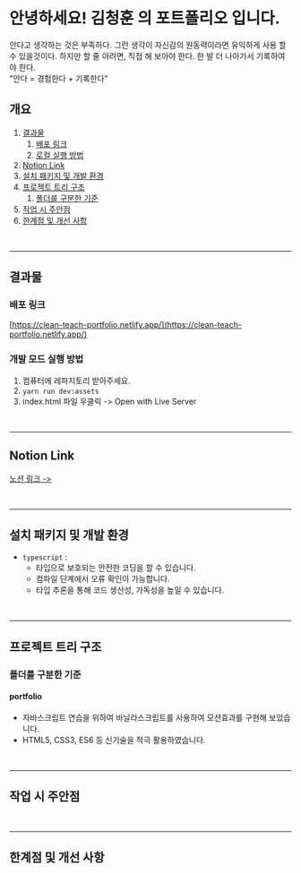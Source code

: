 # 안녕하세요! **김청훈** 의 포트폴리오 입니다.

안다고 생각하는 것은 부족하다. 그런 생각이 자신감의 원동력이라면 유익하게 사용 할 수 있을것이다. 하지만 할 줄 아려면, 직접 해 보아야 한다. 한 발 더 나아가서 기록하여야 한다.
<br/>
"안다 = 경험한다 + 기록한다"

## 개요

1. [결과물](#결과물)
   1. [배포 링크](#배포-링크)
   2. [로컬 실행 방법](#로컬-실행-방법)
2. [Notion Link](#Notion-Link)
3. [설치 패키지 및 개발 환경](#설치-패키지-및-개발-환경)
4. [프로젝트 트리 구조](#프로젝트-트리-구조)
   1. [폴더를 구분한 기준](#폴더를-구분한-기준)
5. [작업 시 주안점](#작업-시-주안점)
6. [한계점 및 개선 사항](#한계점-및-개선-사항)

<br/>

---

## 결과물

### 배포 링크

[https://clean-teach-portfolio.netlify.app/](https://clean-teach-portfolio.netlify.app/)

### 개발 모드 실행 방법

1. 컴퓨터에 레파지토리 받아주세요.
2. `yarn run dev:assets`
3. index.html 파일 우클릭 -> Open with Live Server

<br/>

---

## Notion Link

[노션 링크 ->](https://seemly-mile-d41.notion.site/Portfolio-36bf2c8f26a44fcb9007bc2f9d2c9414)

<br/>

---

## 설치 패키지 및 개발 환경

- `typescript` :
  - 타입으로 보호되는 안전한 코딩을 할 수 있습니다.
  - 컴파일 단계에서 오류 확인이 가능합니다.
  - 타입 추론을 통해 코드 생산성, 가독성을 높일 수 있습니다.

<br/>

---

## 프로젝트 트리 구조

### 폴더를 구분한 기준

#### portfolio

- 자바스크립트 연습을 위하여 바닐라스크립트를 사용하여 모션효과를 구현해 보았습니다.
- HTML5, CSS3, ES6 등 신기술을 적극 활용하였습니다.

<br/>

---

## 작업 시 주안점

<br/>

---

## 한계점 및 개선 사항
